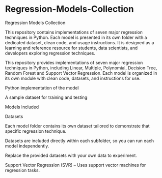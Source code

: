 # Regression-Models-Collection
Regression Models Collection

This repository contains implementations of seven major regression techniques in Python. Each model is presented in its own folder with a dedicated dataset, clean code, and usage instructions. It is designed as a learning and reference resource for students, data scientists, and developers exploring regression techniques.

This repository provides implementations of seven major regression techniques in Python, including Linear, Multiple, Polynomial, Decision Tree, Random Forest and Support Vector Regression. Each model is organized in its own module with clean code, datasets, and instructions for use.

Python implementation of the model

A sample dataset for training and testing

Models Included


Datasets

Each model folder contains its own dataset tailored to demonstrate that specific regression technique.

Datasets are included directly within each subfolder, so you can run each model independently.

Replace the provided datasets with your own data to experiment.

Support Vector Regression (SVR) – Uses support vector machines for regression tasks.
